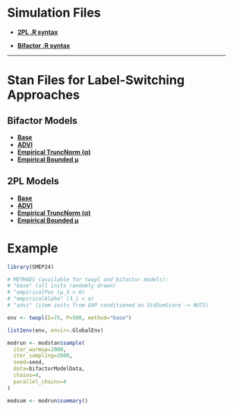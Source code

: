# Simulation Files

  - [**2PL .R syntax**](https://github.com/nathdep/SMEP24/blob/67105e3d233d0aea5dd0b0050c515af1a78e73b2/R/bifactor.R)

  - [**Bifactor .R syntax**](https://github.com/nathdep/SMEP24/blob/67105e3d233d0aea5dd0b0050c515af1a78e73b2/R/bifactor.R)

-----------------

# Stan Files for Label-Switching Approaches

## Bifactor Models

  - [**Base**](https://github.com/nathdep/SMEP24/blob/67105e3d233d0aea5dd0b0050c515af1a78e73b2/Stan/bifactor_base.stan)
  - [**ADVI**](https://github.com/nathdep/SMEP24/blob/67105e3d233d0aea5dd0b0050c515af1a78e73b2/Stan/bifactor_advi.stan)
  - [**Empirical TruncNorm (α)**](https://github.com/nathdep/SMEP24/blob/main/Stan/bifactor_empiricalAlpha.stan)
  - [**Empirical Bounded μ**](https://github.com/nathdep/SMEP24/blob/67105e3d233d0aea5dd0b0050c515af1a78e73b2/Stan/bifactor_empiricalPos.stan)

## 2PL Models
  - [**Base**](https://github.com/nathdep/SMEP24/blob/67105e3d233d0aea5dd0b0050c515af1a78e73b2/Stan/twopl_base.stan)
  - [**ADVI**](https://github.com/nathdep/SMEP24/blob/67105e3d233d0aea5dd0b0050c515af1a78e73b2/Stan/twopl_advi.stan)
  - [**Empirical TruncNorm (α)**](https://github.com/nathdep/SMEP24/blob/main/Stan/twopl_empiricalAlpha.stan)
  - [**Empirical Bounded μ**](https://github.com/nathdep/SMEP24/blob/67105e3d233d0aea5dd0b0050c515af1a78e73b2/Stan/twopl_empiricalPos.stan)

# Example

```r
library(SMEP24)

# METHODS (available for twopl and bifactor models):
# "base" (all inits randomly drawn)
# "empiricalPos (μ_λ > 0)
# "empiricalAlpha" (λ_i > α)
# "advi" (item inits from EAP conditioned on StdSumScore -> NUTS)

env <- twopl(I=75, P=500, method="base")

list2env(env, envir=.GlobalEnv)

modrun <- modstan$sample(
  iter_warmup=2000,
  iter_sampling=2000,
  seed=seed,
  data=bifactorModelData,
  chains=4,
  parallel_chains=4
)

modsum <- modrun$summary()
```
